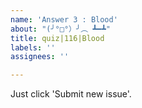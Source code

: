 ```yaml
---
name: 'Answer 3 : Blood'
about: "(╯°□°）╯︵ ┻━┻"
title: quiz|116|Blood
labels: ''
assignees: ''

---
```


Just click 'Submit new issue'.
